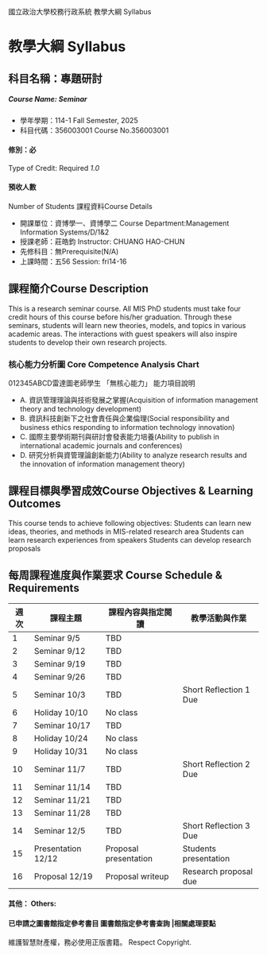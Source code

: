 國立政治大學校務行政系統 教學大綱 Syllabus
# 教學大綱 Syllabus
##  科目名稱：專題研討 
#####  Course Name: Seminar
  * 學年學期：114-1 Fall Semester, 2025 
  * 科目代碼：356003001 Course No.356003001
#### 修別：必
Type of Credit: Required 
_1.0_
#### 預收人數
Number of Students
課程資料Course Details
  * 開課單位：資博學一、資博學二 Course Department:Management Information Systems/D/1&2 
  * 授課老師：莊皓鈞 Instructor: CHUANG HAO-CHUN 
  * 先修科目：無Prerequisite(N/A)
  * 上課時間：五56 Session: fri14-16
##  課程簡介Course Description
This is a research seminar course. All MIS PhD students must take four credit hours of this course before his/her graduation. Through these seminars, students will learn new theories, models, and topics in various academic areas. The interactions with guest speakers will also inspire students to develop their own research projects.
###  核心能力分析圖 Core Competence Analysis Chart
012345ABCD雷達圖老師學生
「無核心能力」 
能力項目說明
  * A. 資訊管理理論與技術發展之掌握(Acquisition of information management theory and technology development)
  * B. 資訊科技創新下之社會責任與企業倫理(Social responsibility and business ethics responding to information technology innovation)
  * C. 國際主要學術期刊與研討會發表能力培養(Ability to publish in international academic journals and conferences)
  * D. 研究分析與資管理論創新能力(Ability to analyze research results and the innovation of information management theory)
##  課程目標與學習成效Course Objectives & Learning Outcomes 
This course tends to achieve following objectives:
Students can learn new ideas, theories, and methods in MIS-related research area
Students can learn research experiences from speakers
Students can develop research proposals
##  每周課程進度與作業要求 Course Schedule & Requirements
|  週次 |  課程主題 |  課程內容與指定閱讀 |  教學活動與作業  
---|---|---|---  
1 |  Seminar 9/5 |  TBD |   
2 |  Seminar 9/12  |  TBD |   
3 |  Seminar 9/19 |  TBD |   
4 |  Seminar 9/26 |  TBD |   
5 |  Seminar 10/3 |  TBD |  Short Reflection 1 Due  
6 |  Holiday 10/10 |  No class |   
7 |  Seminar 10/17 |  TBD |   
8 |  Holiday 10/24 |  No class |   
9 |  Holiday 10/31 |  No class |   
10 |  Seminar 11/7 |  TBD |  Short Reflection 2 Due  
11 |  Seminar 11/14 |  TBD |   
12 |  Seminar 11/21 |  TBD |   
13 |  Seminar 11/28 |  TBD |   
14 |  Seminar 12/5 |  TBD |  Short Reflection 3 Due  
15 |  Presentation 12/12 |  Proposal presentation |  Students presentation  
16 |  Proposal 12/19 |  Proposal writeup |  Research proposal due  
####  其他： Others:
####  已申請之圖書館指定參考書目  圖書館指定參考書查詢 |相關處理要點
維護智慧財產權，務必使用正版書籍。 Respect Copyright.